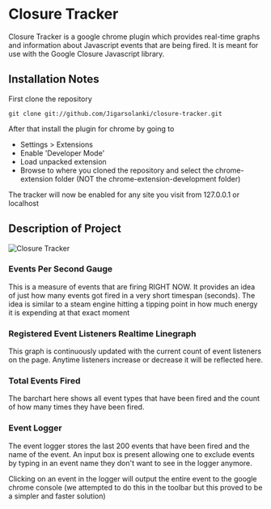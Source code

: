 Closure Tracker
==============

Closure Tracker is a google chrome plugin which provides real-time graphs and information about Javascript
events that are being fired. It is meant for use with the Google Closure Javascript library.

## Installation Notes

First clone the repository

```
git clone git://github.com/Jigarsolanki/closure-tracker.git
```

After that install the plugin for chrome by going to

* Settings > Extensions 
* Enable 'Developer Mode'
* Load unpacked extension
* Browse to where you cloned the repository and select the chrome-extension folder
(NOT the chrome-extension-development folder)

The tracker will now be enabled for any site you visit from 127.0.0.1 or localhost

## Description of Project

![Closure Tracker](http://i.imgur.com/OQy6b.png)

### Events Per Second Gauge

This is a measure of events that are firing RIGHT NOW. It provides an idea of just how many events got fired in a very short timespan (seconds).
The idea is similar to a steam engine hitting a tipping point in how much energy it is expending at that exact moment

### Registered Event Listeners Realtime Linegraph

This graph is continuously updated with the current count of event listeners on the page.
Anytime listeners increase or decrease it will be reflected here.

### Total Events Fired

The barchart here shows all event types that have been fired and the count of how many times they have been fired.

### Event Logger

The event logger stores the last 200 events that have been fired and the name of the event. An input box is present allowing 
one to exclude events by typing in an event name they don't want to see in the logger anymore.

Clicking on an event in the logger will output the entire event to the google chrome console
(we attempted to do this in the toolbar but this proved to be a simpler and faster solution)